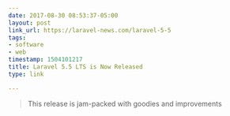 ```yaml
---
date: 2017-08-30 08:53:37-05:00
layout: post
link_url: https://laravel-news.com/laravel-5-5
tags:
- software
- web
timestamp: 1504101217
title: Laravel 5.5 LTS is Now Released
type: link

---
```

> This release is jam-packed with goodies and improvements